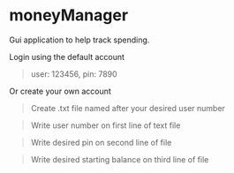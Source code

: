 # moneyManager

Gui application to help track spending.

Login using the default account
  > user: 123456, pin: 7890


Or create your own account
  > Create .txt file named after your desired user number


  > Write user number on first line of text file


  > Write desired pin on second line of file


  > Write desired starting balance on third line of file
